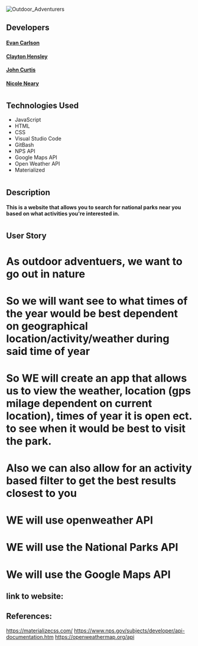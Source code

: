 ![Outdoor_Adventurers](https://github.com/EvanRC/Outdoor-Adventures/assets/124648885/c083f247-e1fc-4df1-9fbb-c8785d8a01f7)

## Developers

#### [Evan Carlson](https://github.com/EvanRC)
#### [Clayton Hensley](https://github.com/chensley8)
#### [John Curtis](https://github.com/t4-k1/)
#### [Nicole Neary](https://github.com/nicolemneary)
#
## Technologies Used

* JavaScript
* HTML
* CSS
* Visual Studio Code
* GitBash
* NPS API
* Google Maps API
* Open Weather API
* Materialized
#
## Description
#### This is a website that allows you to search for national parks near you based on what activities you're interested in.

#
## User Story
# As outdoor adventuers, we want to go out in nature
# So we will want see to what times of the year would be best dependent on geographical location/activity/weather during said time of year
# So WE will create an app that allows us to view the weather, location (gps milage dependent on current location), times of year it is open ect. to see when it would be best to visit the park.
# Also we can also allow for an activity based filter to get the best results closest to you
# WE will use openweather API
# WE will use the National Parks API
# We will use the Google Maps API


## link to website:



## References:
https://materializecss.com/
https://www.nps.gov/subjects/developer/api-documentation.htm
https://openweathermap.org/api
